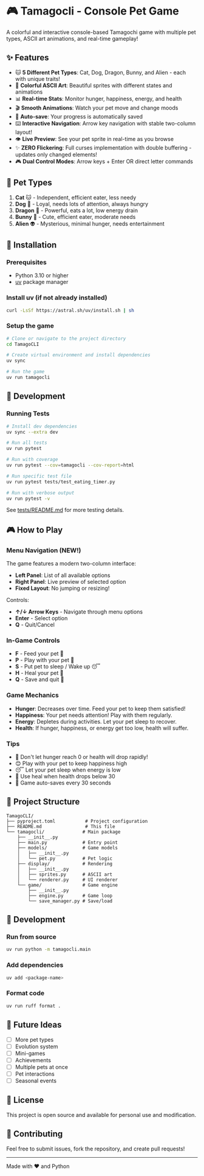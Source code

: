 # 🎮 Tamagocli - Console Pet Game

A colorful and interactive console-based Tamagochi game with multiple pet types, ASCII art animations, and real-time gameplay!

## ✨ Features

- 🐱 **5 Different Pet Types**: Cat, Dog, Dragon, Bunny, and Alien - each with unique traits!
- 🎨 **Colorful ASCII Art**: Beautiful sprites with different states and animations
- 📊 **Real-time Stats**: Monitor hunger, happiness, energy, and health
- 🎬 **Smooth Animations**: Watch your pet move and change moods
- 💾 **Auto-save**: Your progress is automatically saved
- ⌨️ **Interactive Navigation**: Arrow key navigation with stable two-column layout!
- 👁️ **Live Preview**: See your pet sprite in real-time as you browse
- ✨ **ZERO Flickering**: Full curses implementation with double buffering - updates only changed elements!
- 🎮 **Dual Control Modes**: Arrow keys + Enter OR direct letter commands

## 🐾 Pet Types

1. **Cat** 🐱 - Independent, efficient eater, less needy
2. **Dog** 🐶 - Loyal, needs lots of attention, always hungry  
3. **Dragon** 🐉 - Powerful, eats a lot, low energy drain
4. **Bunny** 🐰 - Cute, efficient eater, moderate needs
5. **Alien** 👽 - Mysterious, minimal hunger, needs entertainment

## 🚀 Installation

### Prerequisites

- Python 3.10 or higher
- [uv](https://github.com/astral-sh/uv) package manager

### Install uv (if not already installed)

```bash
curl -LsSf https://astral.sh/uv/install.sh | sh
```

### Setup the game

```bash
# Clone or navigate to the project directory
cd TamagoCLI

# Create virtual environment and install dependencies
uv sync

# Run the game
uv run tamagocli
```

## 🧪 Development

### Running Tests

```bash
# Install dev dependencies
uv sync --extra dev

# Run all tests
uv run pytest

# Run with coverage
uv run pytest --cov=tamagocli --cov-report=html

# Run specific test file
uv run pytest tests/test_eating_timer.py

# Run with verbose output
uv run pytest -v
```

See [tests/README.md](tests/README.md) for more testing details.

## 🎮 How to Play

### Menu Navigation (NEW!)

The game features a modern two-column interface:
- **Left Panel**: List of all available options
- **Right Panel**: Live preview of selected option
- **Fixed Layout**: No jumping or resizing!

Controls:
- **↑/↓ Arrow Keys** - Navigate through menu options
- **Enter** - Select option
- **Q** - Quit/Cancel

### In-Game Controls

- **F** - Feed your pet 🍖
- **P** - Play with your pet 🎾
- **S** - Put pet to sleep / Wake up 😴
- **H** - Heal your pet 💊
- **Q** - Save and quit 💾

### Game Mechanics

- **Hunger**: Decreases over time. Feed your pet to keep them satisfied!
- **Happiness**: Your pet needs attention! Play with them regularly.
- **Energy**: Depletes during activities. Let your pet sleep to recover.
- **Health**: If hunger, happiness, or energy get too low, health will suffer.

### Tips

- 🍖 Don't let hunger reach 0 or health will drop rapidly!
- 😊 Play with your pet to keep happiness high
- 😴 Let your pet sleep when energy is low
- 💊 Use heal when health drops below 30
- 💾 Game auto-saves every 30 seconds

## 📁 Project Structure

```
TamagoCLI/
├── pyproject.toml           # Project configuration
├── README.md                # This file
└── tamagocli/              # Main package
    ├── __init__.py
    ├── main.py             # Entry point
    ├── models/             # Game models
    │   ├── __init__.py
    │   └── pet.py          # Pet logic
    ├── display/            # Rendering
    │   ├── __init__.py
    │   ├── sprites.py      # ASCII art
    │   └── renderer.py     # UI renderer
    └── game/               # Game engine
        ├── __init__.py
        ├── engine.py       # Game loop
        └── save_manager.py # Save/load
```

## 🔧 Development

### Run from source

```bash
uv run python -m tamagocli.main
```

### Add dependencies

```bash
uv add <package-name>
```

### Format code

```bash
uv run ruff format .
```

## 🎯 Future Ideas

- [ ] More pet types
- [ ] Evolution system
- [ ] Mini-games
- [ ] Achievements
- [ ] Multiple pets at once
- [ ] Pet interactions
- [ ] Seasonal events

## 📝 License

This project is open source and available for personal use and modification.

## 🤝 Contributing

Feel free to submit issues, fork the repository, and create pull requests!

---

Made with ❤️ and Python

